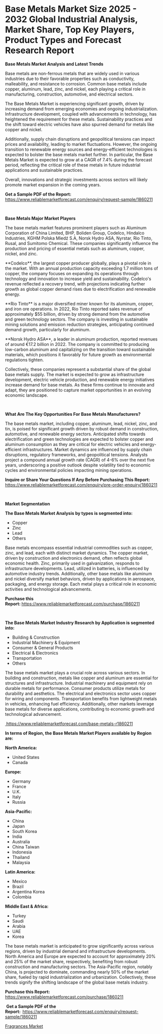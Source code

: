 <p><h1>Base Metals Market Size 2025 - 2032 Global Industrial Analysis, Market Share, Top Key Players, Product Types and Forecast Research Report</h1></p><p><strong>Base Metals Market Analysis and Latest Trends</strong></p>
<p><p>Base metals are non-ferrous metals that are widely used in various industries due to their favorable properties such as conductivity, malleability, and resistance to corrosion. Common base metals include copper, aluminum, lead, zinc, and nickel, each playing a critical role in manufacturing, construction, automotive, and electrical sectors.</p><p>The Base Metals Market is experiencing significant growth, driven by increasing demand from emerging economies and ongoing industrialization. Infrastructure development, coupled with advancements in technology, has heightened the requirement for these metals. Sustainability practices and the shift toward electric vehicles have also spurred demand for metals like copper and nickel. </p><p>Additionally, supply chain disruptions and geopolitical tensions can impact prices and availability, leading to market fluctuations. However, the ongoing transition to renewable energy sources and energy-efficient technologies is expected to bolster the base metals market further. In particular, the Base Metals Market is expected to grow at a CAGR of 7.4% during the forecast period, reflecting the critical role of these metals in future industrial applications and sustainable practices. </p><p>Overall, innovations and strategic investments across sectors will likely promote market expansion in the coming years.</p></p>
<p><strong>Get a Sample PDF of the Report:&nbsp;</strong> <a href="https://www.reliablemarketforecast.com/enquiry/request-sample/1860211?utm_campaign=2235&utm_medium=2&utm_source=Github&utm_content=ia&utm_term=31032025&utm_id=base-metals">https://www.reliablemarketforecast.com/enquiry/request-sample/1860211</a></p>
<p>&nbsp;</p>
<p><strong>Base Metals Major Market Players</strong></p>
<p><p>The base metals market features prominent players such as Aluminum Corporation of China Limited, BHP, Boliden Group, Codelco, Hindalco Industries, KGHM Polska Miedź S.A, Norsk Hydro ASA, Nyrstar, Rio Tinto, Rusal, and Sumitomo Chemical. These companies significantly influence the production and pricing of essential metals such as aluminum, copper, nickel, and zinc.</p><p>**Codelco**, the largest copper producer globally, plays a pivotal role in the market. With an annual production capacity exceeding 1.7 million tons of copper, the company focuses on expanding its operations through technology and innovation to increase yield and sustainability. Codelco's revenue reflected a recovery trend, with projections indicating further growth as global copper demand rises due to electrification and renewable energy.</p><p>**Rio Tinto** is a major diversified miner known for its aluminum, copper, and iron ore operations. In 2022, Rio Tinto reported sales revenue of approximately $55 billion, driven by strong demand from the automotive and green technology sectors. The company is investing in sustainable mining solutions and emission reduction strategies, anticipating continued demand growth, particularly for aluminum.</p><p>**Norsk Hydro ASA**, a leader in aluminum production, reported revenues of around €17.2 billion in 2022. The company is committed to producing low-carbon aluminum and capitalizing on the transition toward sustainable materials, which positions it favorably for future growth as environmental regulations tighten.</p><p>Collectively, these companies represent a substantial share of the global base metals supply. The market is expected to grow as infrastructure development, electric vehicle production, and renewable energy initiatives increase demand for base metals. As these firms continue to innovate and adapt, they are positioned to capture market opportunities in an evolving economic landscape.</p></p>
<p>&nbsp;</p>
<p><strong>What Are The Key Opportunities For Base Metals Manufacturers?</strong></p>
<p><p>The base metals market, including copper, aluminum, lead, nickel, zinc, and tin, is poised for significant growth driven by robust demand in construction, automotive, and renewable energy sectors. Anticipated shifts towards electrification and green technologies are expected to bolster copper and aluminum consumption as they are critical for electric vehicles and energy-efficient infrastructures. Market dynamics are influenced by supply chain disruptions, regulatory frameworks, and geopolitical tensions. Analysts project a compound annual growth rate (CAGR) of 4-6% over the next five years, underscoring a positive outlook despite volatility tied to economic cycles and environmental policies impacting mining operations.</p></p>
<p><strong>Inquire or Share Your Questions If Any Before Purchasing This Report:</strong> <a href="https://www.reliablemarketforecast.com/enquiry/pre-order-enquiry/1860211?utm_campaign=2235&utm_medium=2&utm_source=Github&utm_content=ia&utm_term=31032025&utm_id=base-metals">https://www.reliablemarketforecast.com/enquiry/pre-order-enquiry/1860211</a></p>
<p>&nbsp;</p>
<p><strong>Market Segmentation</strong></p>
<p><strong>The Base Metals Market Analysis by types is segmented into:</strong></p>
<p><ul><li>Copper</li><li>Zinc</li><li>Lead</li><li>Others</li></ul></p>
<p><p>Base metals encompass essential industrial commodities such as copper, zinc, and lead, each with distinct market dynamics. The copper market, driven by construction and electronics demand, often reflects global economic health. Zinc, primarily used in galvanization, responds to infrastructure developments. Lead, utilized in batteries, is influenced by automotive industry trends. Additionally, other base metals like aluminum and nickel diversify market behaviors, driven by applications in aerospace, packaging, and energy storage. Each metal plays a critical role in economic activities and technological advancements.</p></p>
<p><strong>Purchase this Report:&nbsp;</strong><a href="https://www.reliablemarketforecast.com/purchase/1860211?utm_campaign=2235&utm_medium=2&utm_source=Github&utm_content=ia&utm_term=31032025&utm_id=base-metals">https://www.reliablemarketforecast.com/purchase/1860211</a></p>
<p>&nbsp;</p>
<p><strong>The Base Metals Market Industry Research by Application is segmented into:</strong></p>
<p><ul><li>Building & Construction</li><li>Industrial Machinery & Equipment</li><li>Consumer & General Products</li><li>Electrical & Electronics</li><li>Transportation</li><li>Others</li></ul></p>
<p><p>The base metals market plays a crucial role across various sectors. In building and construction, metals like copper and aluminum are essential for structures and infrastructure. Industrial machinery and equipment rely on durable metals for performance. Consumer products utilize metals for durability and aesthetics. The electrical and electronics sector uses copper for wiring and components. Transportation benefits from lightweight metals in vehicles, enhancing fuel efficiency. Additionally, other markets leverage base metals for diverse applications, contributing to economic growth and technological advancement.</p></p>
<p><a href="https://www.reliablemarketforecast.com/base-metals-r1860211?utm_campaign=2235&utm_medium=2&utm_source=Github&utm_content=ia&utm_term=31032025&utm_id=base-metals">&nbsp;https://www.reliablemarketforecast.com/base-metals-r1860211</a></p>
<p><strong>In terms of Region, the Base Metals Market Players available by Region are:</strong></p>
<p>
    <p> <strong> North America: </strong>
        <ul>
            <li>United States</li>
            <li>Canada</li>
        </ul>
        </p> 
    <p> <strong> Europe: </strong>
        <ul>
            <li>Germany</li>
            <li>France</li>
            <li>U.K.</li>
            <li>Italy</li>
            <li>Russia</li>
        </ul>
        </p> 
    <p> <strong> Asia-Pacific: </strong>
        <ul>
            <li>China</li>
            <li>Japan</li>
            <li>South Korea</li>
            <li>India</li>
            <li>Australia</li>
            <li>China Taiwan</li>
            <li>Indonesia</li>
            <li>Thailand</li>
            <li>Malaysia</li>
        </ul>
        </p> 
    <p> <strong> Latin America: </strong>
        <ul>
            <li>Mexico</li>
            <li>Brazil</li>
            <li>Argentina Korea</li>
            <li>Colombia</li>
        </ul>
        </p> 
    <p> <strong> Middle East & Africa: </strong>
        <ul>
            <li>Turkey</li>
            <li>Saudi</li>
            <li>Arabia</li>
            <li>UAE</li>
            <li>Korea</li>
        </ul>
    </p>
    </p>
<p><p>The base metals market is anticipated to grow significantly across various regions, driven by industrial demand and infrastructure developments. North America and Europe are expected to account for approximately 20% and 25% of the market share, respectively, benefiting from robust construction and manufacturing sectors. The Asia-Pacific region, notably China, is projected to dominate, commanding nearly 50% of the market share, fueled by rapid industrialization and urbanization. Collectively, these trends signify the shifting landscape of the global base metals industry.</p></p>
<p><strong>Purchase this Report: </strong><a href="https://www.reliablemarketforecast.com/purchase/1860211?utm_campaign=2235&utm_medium=2&utm_source=Github&utm_content=ia&utm_term=31032025&utm_id=base-metals">https://www.reliablemarketforecast.com/purchase/1860211</a></p>
<p>&nbsp;<strong>Get a Sample PDF of the Report:&nbsp;&nbsp;</strong><a href="https://www.reliablemarketforecast.com/enquiry/request-sample/1860211?utm_campaign=2235&utm_medium=2&utm_source=Github&utm_content=ia&utm_term=31032025&utm_id=base-metals">https://www.reliablemarketforecast.com/enquiry/request-sample/1860211</a></p>
<p><strong></strong></p>
<p><p><a href="https://github.com/gullattedenna/Market-Research-Report-List-1/blob/main/fragrances-market.md?utm_campaign=2235&utm_medium=2&utm_source=Github&utm_content=ia&utm_term=31032025&utm_id=base-metals">Fragrances Market</a></p></p>